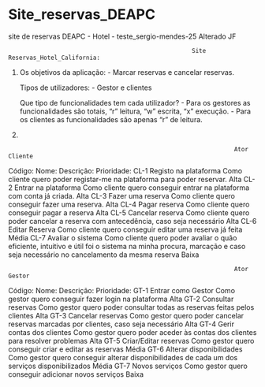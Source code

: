 # Site_reservas_DEAPC
site de reservas DEAPC - Hotel -
teste_sergio-mendes-25
Alterado JF

                                                        Site Reservas_Hotel_California:
    
1.
    Os objetivos da aplicação:
        - Marcar reservas e cancelar reservas.

    Tipos de utilizadores:
        - Gestor e clientes

    Que tipo de funcionalidades tem cada utilizador?
        - Para os gestores as funcionalidades são totais, “r” leitura, “w” escrita, “x” execução.
        - Para os clientes as funcionalidades são apenas “r” de leitura.

2.

                                                                    Ator Cliente

Código: 	            Nome: 	                                       Descrição:	                                                     Prioridade:
CL-1	    Registo na plataforma	    Como cliente quero poder registar-me na plataforma para poder reservar.	                            Alta
CL-2	    Entrar na plataforma	    Como cliente quero conseguir entrar na plataforma com conta já criada.	                            Alta
CL-3	    Fazer uma reserva	        Como cliente quero conseguir fazer uma reserva.	                                                    Alta
CL-4	    Pagar reserva	            Como cliente quero conseguir pagar a reserva	                                                    Alta
CL-5	    Cancelar reserva	        Como cliente quero poder cancelar a reserva com antecedência, caso seja necessário	                Alta
CL-6	    Editar Reserva	            Como cliente quero conseguir editar uma reserva já feita	                                        Média
CL-7	    Avaliar o sistema	        Como cliente quero poder avaliar o quão eficiente, intuitivo e útil foi o sistema
                                        na minha procura, marcação e caso seja necessário no cancelamento da mesma reserva	                Baixa



                                                                    Ator Gestor	

Código:	                Nome:	                                        Descrição:	                                                      Prioridade:
GT-1	    Entrar como Gestor	        Como gestor quero conseguir fazer login na plataforma	                                              Alta
GT-2	    Consultar reservas	        Como gestor quero poder consultar todas as reservas feitas pelos clientes	                          Alta
GT-3	    Cancelar reservas	        Como gestor quero poder cancelar reservas marcadas por clientes, caso seja necessário 	              Alta
GT-4	    Gerir contas dos clientes	Como gestor quero poder aceder às contas dos clientes para resolver problemas	                      Alta
GT-5	    Criar/Editar reservas	    Como gestor quero conseguir criar e editar as reservas	                                              Média
GT-6	    Alterar disponibilidades	Como gestor quero conseguir alterar disponibilidades de cada um dos serviços disponibilizados	      Média
GT-7	    Novos serviços	            Como gestor quero conseguir adicionar novos serviços	Baixa

